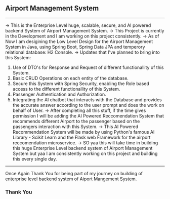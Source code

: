 ## Airport Management System
---
-> This is the Enterprise Level huge, scalable, secure, and AI powered backend System of Airport Management System.
-> This Project is currently in the Development and I am working on this project consistently.
-> As of Now I am desigining the Low Level Design for the Airport Management System in Java, using Spring Boot, Spring Data JPA and temperory relational database: H2 Console.
-> Updates that I've planned to bring into this System:
  1. Use of DTO's for Response and Request of different functionallity of this System.
  2. Basic CRUD Operations on each entity of the database.
  3. Secure this System with Spring Security, enabling the Role based access to the different functionallity of this System.
  4. Passenger Authentication and Authorization.
  5. Integrating the AI chatbot that interacts with the Database and provides the accurate answer according to the user prompt and does the work on behalf of User.
-> After completing all this stuff, if the time gives permission I will be adding the AI Powered Reccomendation System that recommends different Airport to the passenger based on the passengers interaction with this System.
-> This AI Powered Recommendation System will be made by using Python's famous AI Library - Scikit Learn and the Flask web Framework for the airport reccomendation microservice.
-> SO yaa this will take time in building this huge Enterprise Level backend system of Airport Management System but yaa I am consistently working on this project and building this every single day.
---
Once Again Thank You for being part of my journey on building of enterprise level backend system of Aiport Mangement System.

### Thank You
